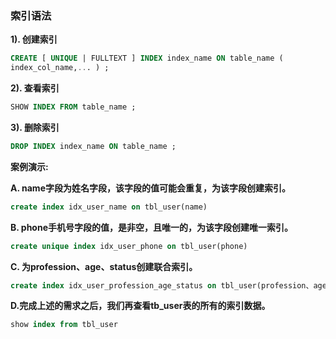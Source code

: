 ### 索引语法

**1). 创建索引**

```sql
CREATE [ UNIQUE | FULLTEXT ] INDEX index_name ON table_name (
index_col_name,... ) ;
```



**2). 查看索引**

```sql
SHOW INDEX FROM table_name ;
```



**3). 删除索引**

```sql
DROP INDEX index_name ON table_name ;
```



**案例演示:**

**A. name字段为姓名字段，该字段的值可能会重复，为该字段创建索引。**

```sql
create index idx_user_name on tbl_user(name)
```



**B. phone手机号字段的值，是非空，且唯一的，为该字段创建唯一索引。**

```sql
create unique index idx_user_phone on tbl_user(phone)
```



**C. 为profession、age、status创建联合索引。**

```sql
create index idx_user_profession_age_status on tbl_user(profession、age、status)
```



**D.完成上述的需求之后，我们再查看tb_user表的所有的索引数据。**

```sql
show index from tbl_user
```

